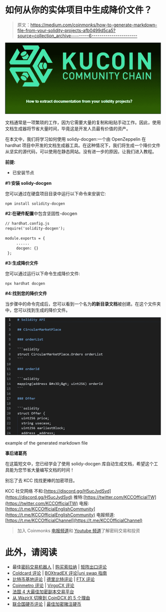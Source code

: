 # 如何从你的实体项目中生成降价文件？

> 原文：<https://medium.com/coinmonks/how-to-generate-markdown-file-from-your-solidity-projects-afb0499d5ca5?source=collection_archive---------6----------------------->

![](img/0819ffa1dccf3ae5b575fc7d2b9b017f.png)

文档通常是一项繁琐的工作，因为它需要大量的复制和粘贴手动工作。因此，使用文档生成器将节省大量时间，毕竟这是开发人员最有价值的资产。

在本文中，我们将学习如何使用 solidy-docgen:一个由 OpenZeppelin 在 hardhat 项目中开发的文档生成器工具。在这种情况下，我们将生成一个降价文件从坚实的源代码，可以使用在静态网站。没有进一步的原因，让我们进入教程。

**前提:**

*   已安装节点

**#1:安装 solidy-docgen**

您可以通过在硬盘项目目录中运行以下命令来安装它:

```
npm install solidity-docgen
```

**#2:在硬件配置**中包含坚固性-docgen

```
// hardhat.config.js
require('solidity-docgen');

module.exports = { 
     ......
     docgen: {}
 };
```

**#3:生成降价文件**

您可以通过运行以下命令生成降价文件:

```
npx hardhat docgen
```

**#4:找到您的降价文件**

当步骤中的命令完成后，您可以看到一个名为**的新目录文档**被创建。在这个文件夹中，您可以找到生成的降价文件。

![](img/e6180a5b77b6748557786f8a27bdbe6d.png)

example of the generated markdown file

**事后诸葛亮**

在这篇短文中，您已经学会了使用 solidy-docgen 库自动生成文档，希望这个工具能为您节省大量编写文档的时间！

别忘了去 KCC 找找更棒的加密项目。

KCC 社交网络
不和:[https://discord.gg/H5ucJydSyd](https://discord.gg/H5ucJydSyd)
推特:[https://twitter.com/KCCOfficialTW](https://twitter.com/KCCOfficialTW)
电报:[https://t.me/KCCOfficialEnglishCommunity](https://t.me/KCCOfficialEnglishCommunity)
电报频道:[https://t.me/KCCOfficialChannel](https://t.me/KCCOfficialChannel)

> 加入 Coinmonks [电报频道](https://t.me/coincodecap)和 [Youtube 频道](https://www.youtube.com/c/coinmonks/videos)了解密码交易和投资

# 此外，请阅读

*   最佳[密码交易机器人](https://coincodecap.com/best-crypto-trading-bots) | [购买索拉纳](https://coincodecap.com/buy-solana) | [矩阵出口评论](https://coincodecap.com/matrixport-review)
*   [Coldcard 评论](https://coincodecap.com/coldcard-review) | [BOXtradEX 评论](https://coincodecap.com/boxtradex-review)|[uni swap 指南](https://coincodecap.com/uniswap)
*   [比特币基地评论](/coinmonks/coinbase-review-6ef4e0f56064) | [德里比特评论](/coinmonks/deribit-review-options-fees-apis-and-testnet-2ca16c4bbdb2) | [FTX 评论](/coinmonks/ftx-crypto-exchange-review-53664ac1198f)
*   [Coinmetro 评论](https://coincodecap.com/coinmetro-review) | [VirgoCX 评论](https://coincodecap.com/virgocx-review)
*   [法国 4 大最佳加密副本交易平台](https://coincodecap.com/copy-trading-platforms-france)
*   [从 WazirX 切换到 CoinDCX 的 5 个理由](https://coincodecap.com/reasons-to-switch-from-wazirx-to-coindcx)
*   [联合国硬币评论](https://coincodecap.com/unocoin-review) | [最佳加密赌注硬币](https://coincodecap.com/best-crypto-staking-coins)